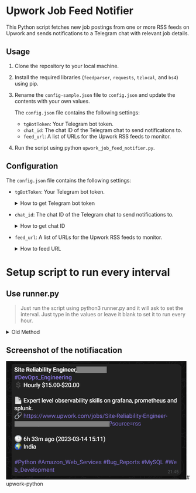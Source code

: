 # Upwork Job Feed Notifier
This Python script fetches new job postings from one or more RSS feeds on Upwork and sends notifications to a Telegram chat with relevant job details.


## Usage
1. Clone the repository to your local machine.
2. Install the required libraries (`feedparser`, `requests`, `tzlocal`, and `bs4`) using pip.
3. Rename the `config-sample.json` file to `config.json` and update the contents with your own values.

    The `config.json` file contains the following settings:
    - `tgBotToken`: Your Telegram bot token.
    - `chat_id`: The chat ID of the Telegram chat to send notifications to.
    - `feed_url`: A list of URLs for the Upwork RSS feeds to monitor.
4. Run the script using python `upwork_job_feed_notifier.py`.

## Configuration
The `config.json` file contains the following settings:

- `tgBotToken`: Your Telegram bot token.
    <p>
    <details>
    <summary>How to get Telegram bot token</summary>

    1. Open Telegram and search for the "BotFather" bot.
    2. Start a chat with the BotFather by clicking on the "Start" button.
    3. Type `/newbot` and follow the instructions to create a new bot.
    4. Choose a name for your bot and a username that ends with "bot".
    5. BotFather will provide you with a unique Token for your bot.
    6. Save the Token in a safe place, as you will need it to communicate with your bot.

    </details>
    </p>
- `chat_id`: The chat ID of the Telegram chat to send notifications to.
    <p>
    <details>
    <summary>How to get chat ID</summary>

    1. Start a chat with your bot.
    2. Send any message to your bot.
    3. Open the following URL in your browser, replacing YOUR_BOT_TOKEN with the actual token for your bot:
        ```bash
        https://api.telegram.org/botYOUR_BOT_TOKEN/getUpdates
        ```
    4. Look for the `"chat":{"id":` value in the response. This is your chat ID.

    </details>
    </p>
- `feed_url`: A list of URLs for the Upwork RSS feeds to monitor.
    <p>
    <details>
    <summary>How to feed URL</summary>

    1. Log in to your Upwork account.
    2. Click on the "Find Work" tab in the top navigation menu.
    3. Select the category you're interested in, and then select the subcategory.
    4. Click on the "RSS" icon on the right side of the page.
    5. Copy the URL in your browser's address bar. This is the RSS feed URL for that category/subcategory.
    </details>
    </p>

# Setup script to run every interval

## Use runner.py

> Just run the script using python3 runner.py and it will ask to set the interval. Just type in the values or leave it blank to set it to run every hour.

<details>
    <summary>Old Method</summary>
    <h2>Set up a cron job to run this script</h2>
    1. Open your terminal and type crontab -e to open the crontab file in your default editor.
    2. Add a new line to the crontab file to specify when you want the script to run. For example, if you want the script to run every hour at minute 50, add the following line:
        ```bash
        50 * * * * /usr/bin/python3 /path/to/script/upwork_job_feed_notifier.py
        ```
        Replace /path/to/script.py with the actual path to your script file.
    3. Save and close the crontab file.
    4. The cron daemon will automatically start the script at the specified time. You can check the system log to verify that the script is running by typing `tail -f /var/log/syslog` in your terminal. If you see a message that says `CRON[xxx]: (username) CMD (/usr/bin/python3 /path/to/script/upwork_job_feed_notifier.py)`, it means the script is running.
</details>

## Screenshot of the notifiacation
![Telegram message](message_example.png)#   u p w o r k - p y t h o n 
 
 